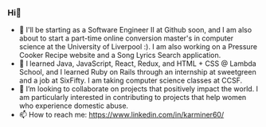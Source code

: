 ### Hi👋

- 🔭 I'll be starting as a Software Engineer II at Github soon, and I am also about to start a part-time online conversion master's in computer science at the University of Liverpool :). I am also working on a Pressure Cooker Recipe website and a Song Lyrics Search application.
- 🌱 I learned Java, JavaScript, React, Redux, and HTML + CSS @ Lambda School, and I learned Ruby on Rails through an internship at sweetgreen and a job at SixFifty. I am taking computer science classes at CCSF.
- 👯 I’m looking to collaborate on projects that positively impact the world. I am particularly interested in contributing to projects that help women who experience domestic abuse.
- 📫 How to reach me: https://www.linkedin.com/in/karminer60/ 

